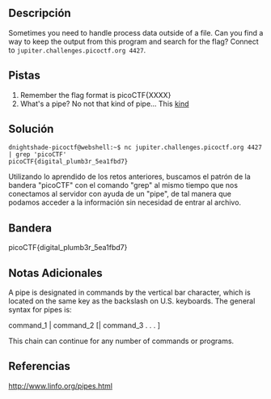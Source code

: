 ## Descripción
Sometimes you need to handle process data outside of a file. Can you find a way to keep the output from this program and search for the flag? Connect to `jupiter.challenges.picoctf.org 4427`.

## Pistas 
1. Remember the flag format is picoCTF{XXXX}
2. What's a pipe? No not that kind of pipe... This [kind](http://www.linfo.org/pipes.html)
## Solución
```
dnightshade-picoctf@webshell:~$ nc jupiter.challenges.picoctf.org 4427 | grep 'picoCTF'
picoCTF{digital_plumb3r_5ea1fbd7}
```

Utilizando lo aprendido de los retos anteriores, buscamos el patrón de la bandera "picoCTF" con el comando  "grep" al mismo tiempo que nos conectamos al servidor con ayuda de un "pipe", de tal manera que podamos acceder a la información sin necesidad de entrar al archivo.

## Bandera
picoCTF{digital_plumb3r_5ea1fbd7}

## Notas Adicionales
A pipe is designated in commands by the vertical bar character, which is located on the same key as the backslash on U.S. keyboards. The general syntax for pipes is:

command_1 | command_2 [| command_3 . . . ]

This chain can continue for any number of commands or programs.

## Referencias
http://www.linfo.org/pipes.html